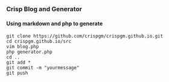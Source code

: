 ### Crisp Blog and Generator

#### Using markdown and php to generate

    git clone https://github.com/crispgm/crispgm.github.io.git  
    cd crispgm.github.io/src  
    vim blog.php  
    php generator.php  
    cd ..  
    git add *  
    git commit -m "yourmessage"  
    git push
